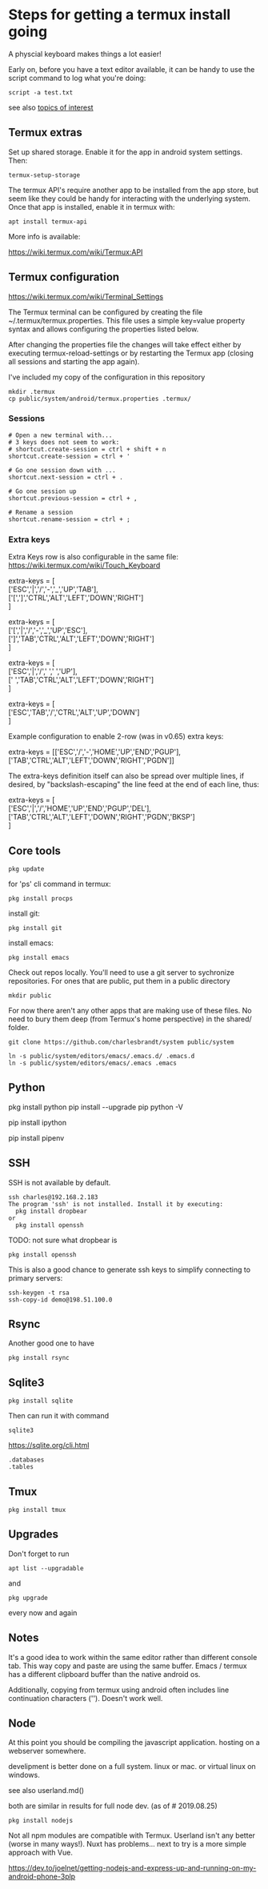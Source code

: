 # Steps for getting a termux install going

A physcial keyboard makes things a lot easier!

Early on, before you have a text editor available, it can be handy to use the script command to log what you're doing:

    script -a test.txt

see also [topics of interest](topics_of_interest.txt)


## Termux extras

Set up shared storage. Enable it for the app in android system settings. Then:
    
    termux-setup-storage

The termux API's require another app to be installed from the app store, but seem like they could be handy for interacting with the underlying system. Once that app is installed, enable it in termux with:

    apt install termux-api

More info is available:

https://wiki.termux.com/wiki/Termux:API


## Termux configuration

https://wiki.termux.com/wiki/Terminal_Settings

The Termux terminal can be configured by creating the file ~/.termux/termux.properties. This file uses a simple key=value property syntax and allows configuring the properties listed below.

After changing the properties file the changes will take effect either by executing termux-reload-settings or by restarting the Termux app (closing all sessions and starting the app again). 

I've included my copy of the configuration in this repository 

    mkdir .termux
    cp public/system/android/termux.properties .termux/
    

### Sessions

```
# Open a new terminal with...
# 3 keys does not seem to work:
# shortcut.create-session = ctrl + shift + n
shortcut.create-session = ctrl + '

# Go one session down with ...
shortcut.next-session = ctrl + .

# Go one session up 
shortcut.previous-session = ctrl + ,

# Rename a session
shortcut.rename-session = ctrl + ;
```

### Extra keys

Extra Keys row is also configurable in the same file:
https://wiki.termux.com/wiki/Touch_Keyboard


extra-keys = [ \
 ['ESC','|','/','-','_','UP','TAB'], \
 ['[',']','CTRL','ALT','LEFT','DOWN','RIGHT'] \
]



extra-keys = [ \
 ['[','|','/','-','_','UP','ESC'], \
 [']','TAB','CTRL','ALT','LEFT','DOWN','RIGHT'] \
]


extra-keys = [ \
 ['ESC','|','/',' ',' ','UP'], \
 [' ','TAB','CTRL','ALT','LEFT','DOWN','RIGHT'] \
]


extra-keys = [ \
 ['ESC','TAB','/','CTRL','ALT','UP','DOWN'] \
]

Example configuration to enable 2-row (was in v0.65) extra keys:

extra-keys = [['ESC','/','-','HOME','UP','END','PGUP'],['TAB','CTRL','ALT','LEFT','DOWN','RIGHT','PGDN']]

The extra-keys definition itself can also be spread over multiple lines, if desired, by "backslash-escaping" the line feed at the end of each line, thus:

extra-keys = [ \
 ['ESC','|','/','HOME','UP','END','PGUP','DEL'], \
 ['TAB','CTRL','ALT','LEFT','DOWN','RIGHT','PGDN','BKSP'] \
]


## Core tools

    pkg update

for 'ps' cli command in termux:

    pkg install procps

install git:

    pkg install git

install emacs:

    pkg install emacs
    
Check out repos locally. You'll need to use a git server to sychronize repositories. For ones that are public, put them in a public directory

    mkdir public

For now there aren't any other apps that are making use of these files. No need to bury them deep (from Termux's home perspective) in the shared/ folder.

    git clone https://github.com/charlesbrandt/system public/system

    ln -s public/system/editors/emacs/.emacs.d/ .emacs.d
    ln -s public/system/editors/emacs/.emacs .emacs


## Python

pkg install python
pip install --upgrade pip
python -V

pip install ipython

pip install pipenv


## SSH

SSH is not available by default. 

    ssh charles@192.168.2.183
    The program 'ssh' is not installed. Install it by executing:
      pkg install dropbear
    or
      pkg install openssh
     
TODO: not sure what dropbear is

    pkg install openssh
    
This is also a good chance to generate ssh keys to simplify connecting to primary servers:

    ssh-keygen -t rsa
    ssh-copy-id demo@198.51.100.0


## Rsync

Another good one to have

    pkg install rsync


## Sqlite3

    pkg install sqlite
    
Then can run it with command

    sqlite3
    
https://sqlite.org/cli.html

    .databases
    .tables


## Tmux

    pkg install tmux
    

## Upgrades

Don't forget to run 

    apt list --upgradable
    
and
  
    pkg upgrade
    
every now and again

## Notes

It's a good idea to work within the same editor rather than different console tab. This way copy and paste are using the same buffer. Emacs / termux has a different clipboard buffer than the native android os.

Additionally, copying from termux using android often includes line continuation characters ('\'). Doesn't work well.



## Node

At this point you should be compiling the javascript application. hosting on a webserver somewhere.

develipment is better done on a full system. linux or mac. or virtual linux on windows.

see also userland.md()

both are similar in results for full node dev. (as of # 2019.08.25)


    pkg install nodejs

Not all npm modules are compatible with Termux. Userland isn't any better (worse in many ways!). Nuxt has problems... next to try is a more simple approach with Vue.

https://dev.to/joelnet/getting-nodejs-and-express-up-and-running-on-my-android-phone-3plp    

